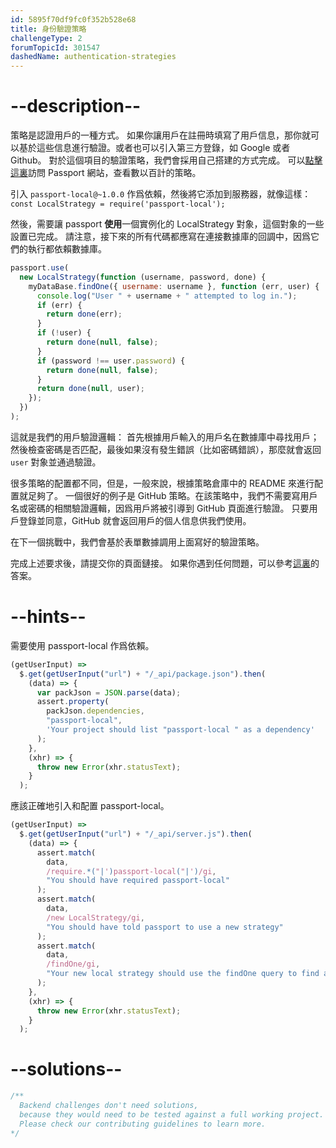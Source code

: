 ```yaml
---
id: 5895f70df9fc0f352b528e68
title: 身份驗證策略
challengeType: 2
forumTopicId: 301547
dashedName: authentication-strategies
---
```


# --description--

策略是認證用戶的一種方式。 如果你讓用戶在註冊時填寫了用戶信息，那你就可以基於這些信息進行驗證。或者也可以引入第三方登錄，如 Google 或者 Github。 對於這個項目的驗證策略，我們會採用自己搭建的方式完成。 可以[點擊這裏](http://passportjs.org/)訪問 Passport 網站，查看數以百計的策略。

引入 `passport-local@~1.0.0` 作爲依賴，然後將它添加到服務器，就像這樣：`const LocalStrategy = require('passport-local');`

然後，需要讓 passport **使用**一個實例化的 LocalStrategy 對象，這個對象的一些設置已完成。 請注意，接下來的所有代碼都應寫在連接數據庫的回調中，因爲它們的執行都依賴數據庫。

```js
passport.use(
  new LocalStrategy(function (username, password, done) {
    myDataBase.findOne({ username: username }, function (err, user) {
      console.log("User " + username + " attempted to log in.");
      if (err) {
        return done(err);
      }
      if (!user) {
        return done(null, false);
      }
      if (password !== user.password) {
        return done(null, false);
      }
      return done(null, user);
    });
  })
);
```

這就是我們的用戶驗證邏輯： 首先根據用戶輸入的用戶名在數據庫中尋找用戶；然後檢查密碼是否匹配，最後如果沒有發生錯誤（比如密碼錯誤），那麼就會返回 `user` 對象並通過驗證。

很多策略的配置都不同，但是，一般來說，根據策略倉庫中的 README 來進行配置就足夠了。 一個很好的例子是 GitHub 策略。在該策略中，我們不需要寫用戶名或密碼的相關驗證邏輯，因爲用戶將被引導到 GitHub 頁面進行驗證。 只要用戶登錄並同意，GitHub 就會返回用戶的個人信息供我們使用。

在下一個挑戰中，我們會基於表單數據調用上面寫好的驗證策略。

完成上述要求後，請提交你的頁面鏈接。 如果你遇到任何問題，可以參考[這裏](https://gist.github.com/camperbot/53b495c02b92adeee0aa1bd3f3be8a4b)的答案。

# --hints--

需要使用 passport-local 作爲依賴。

```js
(getUserInput) =>
  $.get(getUserInput("url") + "/_api/package.json").then(
    (data) => {
      var packJson = JSON.parse(data);
      assert.property(
        packJson.dependencies,
        "passport-local",
        'Your project should list "passport-local " as a dependency'
      );
    },
    (xhr) => {
      throw new Error(xhr.statusText);
    }
  );
```

應該正確地引入和配置 passport-local。

```js
(getUserInput) =>
  $.get(getUserInput("url") + "/_api/server.js").then(
    (data) => {
      assert.match(
        data,
        /require.*("|')passport-local("|')/gi,
        "You should have required passport-local"
      );
      assert.match(
        data,
        /new LocalStrategy/gi,
        "You should have told passport to use a new strategy"
      );
      assert.match(
        data,
        /findOne/gi,
        "Your new local strategy should use the findOne query to find a username based on the inputs"
      );
    },
    (xhr) => {
      throw new Error(xhr.statusText);
    }
  );
```

# --solutions--

```js
/**
  Backend challenges don't need solutions, 
  because they would need to be tested against a full working project. 
  Please check our contributing guidelines to learn more.
*/
```
